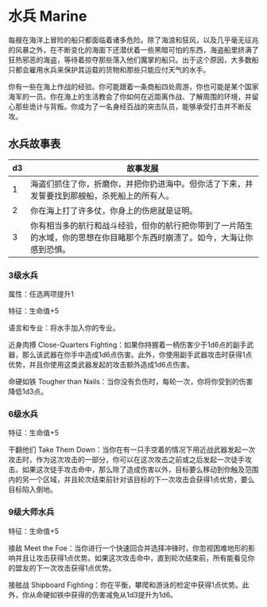 # 水兵 Marine

每艘在海洋上冒险的船只都面临着诸多危险。除了海浪和狂风，以及几乎毫无征兆的风暴之外，在不断变化的海面下还潜伏着一些黑暗可怕的东西，海盗船里挤满了狂热邪恶的海盗，等待着掠夺那些落入他们魔掌的船只。出于这个原因，大多数船只都会雇用水兵来保护其运载的货物和那些只能应付天气的水手。

你有一些在海上作战的经验。你可能跟着一条商船四处周游，你也可能是某个国家海军的一员。你在海上的生活教会了你如何在近距离作战、了解周围的环境，并留心那些诡计与背叛。你成为了一名身经百战的突击队员，能够承受打击并不断反攻。

## 水兵故事表

<table>
<thead>
<tr class="header">
<th>d3</th>
<th>故事发展</th>
</tr>
</thead>
<tbody>
<tr class="odd">
<td>1</td>
<td>海盗们抓住了你，折磨你，并把你扔进海中。但你活了下来，并发誓要找到那艘船，杀死船上的所有人。</td>
</tr>
<tr class="even">
<td>2</td>
<td>你在海上打了许多仗，你身上的伤疤就是证明。</td>
</tr>
<tr class="odd">
<td>3</td>
<td>你有相当多的航行和战斗经验，但你的航行把你带到了一片陌生的水域，你的思想在你目睹那个东西时崩溃了。如今，大海让你感到恐惧。</td>
</tr>
</tbody>
</table>

### 3级水兵

属性：任选两项提升1

特征：生命值+5

语言和专业：将水手加入你的专业。

近身肉搏 Close-Quarters
Fighting：如果你持握着一柄伤害少于1d6点的副手武器，那么该武器在你手中造成1d6点伤害。此外，你使用副手武器攻击时获得1点优势，并且你使用这类武器发起的攻击额外造成1d6点伤害。

命硬如铁 Tougher than
Nails：当你没有负伤时，每轮一次，你将你受到的伤害降低1d3点。

### 6级水兵

特征：生命值+5

干翻他们 Take Them
Down：当你在有一只手空着的情况下用近战武器发起一次攻击时，作为这次攻击的一部分，你可以在这次攻击之前或之后发起一次徒手攻击。如果这次徒手攻击命中，那么除了造成伤害以外，目标要么移动到你触及范围内的另一个区域，并且轮次结束前针对该目标的下一次攻击会获得1点优势，要么目标陷入倒地。

### 9级大师水兵

特征：生命值+5

接敌 Meet the
Foe：当你进行一个快速回合并选择冲锋时，你忽视困难地形的影响并且让攻击获得1点优势。如果这次攻击命中，直到轮次结束前，所有能看见你的盟友的下一次攻击获得1点优势。

接舷战 Shipboard
Fighting：你在平衡，攀爬和游泳的检定中获得1点优势。此外，你从命硬如铁中获得的伤害减免从1d3提升为1d6。
